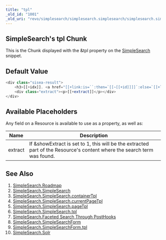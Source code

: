 ```yaml
---
title: "tpl"
_old_id: "1001"
_old_uri: "revo/simplesearch/simplesearch.simplesearch/simplesearch.simplesearch.tpl"
---
```


## SimpleSearch's tpl Chunk

This is the Chunk displayed with the &tpl property on the [SimpleSearch](/extras/simplesearch/simplesearch.simplesearch "SimpleSearch.SimpleSearch") snippet.

## Default Value

``` php 
<div class="sisea-result">
    <h3>[[+idx]]. <a href="[[+link:is=``:then=`[[~[[+id]]]]`:else=`[[+link]]`]]" title="[[+longtitle]]">[[+pagetitle]]</a></h3>
    <div class="extract"><p>[[+extract]]</p></div>
</div>
```

## Available Placeholders

Any field on a Resource is available to use as a property, as well as:

| Name    | Description                                                                                                             |
| ------- | ----------------------------------------------------------------------------------------------------------------------- |
| extract | If &showExtract is set to 1, this will be the extracted part of the Resource's content where the search term was found. |

## See Also

1. [SimpleSearch.Roadmap](/extras/simplesearch/simplesearch.roadmap)
2. [SimpleSearch.SimpleSearch](/extras/simplesearch/simplesearch.simplesearch)
  1. [SimpleSearch.SimpleSearch.containerTpl](/extras/simplesearch/simplesearch.simplesearch/simplesearch.simplesearch.containertpl)
  2. [SimpleSearch.SimpleSearch.currentPageTpl](/extras/simplesearch/simplesearch.simplesearch/simplesearch.simplesearch.currentpagetpl)
  3. [SimpleSearch.SimpleSearch.pageTpl](/extras/simplesearch/simplesearch.simplesearch/simplesearch.simplesearch.pagetpl)
  4. [SimpleSearch.SimpleSearch.tpl](/extras/simplesearch/simplesearch.simplesearch/simplesearch.simplesearch.tpl)
  5. [SimpleSearch.Faceted Search Through PostHooks](/extras/simplesearch/simplesearch.simplesearch/simplesearch.faceted-search-through-posthooks)
3. [SimpleSearch.SimpleSearchForm](/extras/simplesearch/simplesearch.simplesearchform)
  1. [SimpleSearch.SimpleSearchForm.tpl](/extras/simplesearch/simplesearch.simplesearchform/simplesearch.simplesearchform.tpl)
4. [SimpleSearch.Solr](/extras/simplesearch/simplesearch.solr)